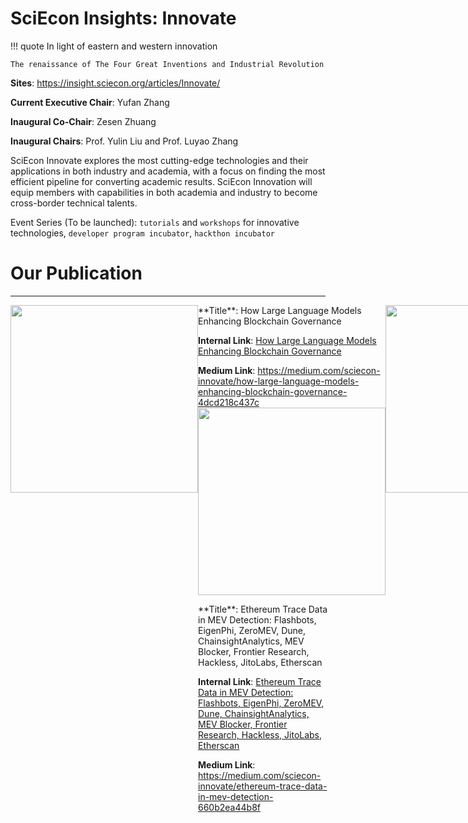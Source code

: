 # SciEcon Insights: Innovate

!!! quote
    In light of eastern and western innovation
    
    The renaissance of The Four Great Inventions and Industrial Revolution


**Sites**: <https://insight.sciecon.org/articles/Innovate/>

**Current Executive Chair**: Yufan Zhang

**Inaugural Co-Chair**: Zesen Zhuang

**Inaugural Chairs**: Prof. Yulin Liu and Prof. Luyao Zhang

SciEcon Innovate explores the most cutting-edge technologies and their applications in both industry and academia, with a focus on finding the most efficient pipeline for converting academic results. SciEcon Innovation will equip members with capabilities in both academia and industry to become cross-border technical talents.

Event Series (To be launched): `tutorials` and `workshops` for innovative technologies, `developer program incubator`, `hackthon incubator`

# Our Publication
---
<div style="display: flex;" markdown>
<img src="https://miro.medium.com/v2/resize:fit:1400/format:webp/1*UiCVGomGgty0C1HM0FxZdg.png" width="300" />
<div style="width: 2%">
</div>
<div markdown style="width: 70%;">
**Title**: How Large Language Models Enhancing Blockchain Governance

**Internal Link**: [How Large Language Models Enhancing Blockchain Governance](/articles/Innovate/HowLargeLanguageModelsEnhancingBlockchainGovernance.html)

**Medium Link**: <https://medium.com/sciecon-innovate/how-large-language-models-enhancing-blockchain-governance-4dcd218c437c>
<img src="https://miro.medium.com/v2/resize:fit:1400/format:webp/1*UBObleVewlJc62tKcQWLAg.png" width="300" />
<div style="width: 2%">
</div>
<div markdown style="width: 70%;">
**Title**: Ethereum Trace Data in MEV Detection: Flashbots, EigenPhi, ZeroMEV, Dune, ChainsightAnalytics, MEV Blocker, Frontier Research, Hackless, JitoLabs, Etherscan

**Internal Link**: [Ethereum Trace Data in MEV Detection: Flashbots, EigenPhi, ZeroMEV, Dune, ChainsightAnalytics, MEV Blocker, Frontier Research, Hackless, JitoLabs, Etherscan](/articles/Innovate/EthereumTraceDataInMEVDetection:FlashbotsEigenPhiZeroMEVDuneChainsightAnalyticsMEVBlockerFrontierResearchHacklessJitoLabsEtherscan.html)

**Medium Link**: <https://medium.com/sciecon-innovate/ethereum-trace-data-in-mev-detection-660b2ea44b8f>
</div>
</div>

---
<div style="display: flex;" markdown>
<img src="https://miro.medium.com/v2/resize:fit:1280/0*aJD90G2iVdWroHE8" width="300" />
<div style="width: 2%">
</div>
<div markdown style="width: 70%;">
**Title**: NFT Market Data Visualization

**Internal Link**: [NFT Market Data Visualization](/articles/Innovate/NFT Market Data Visualization.html)

**Medium Link**: <https://medium.com/sciecon-innovate/nft-market-data-visualization-ef0402a2b587>
</div>
</div>

---
<div style="display: flex;" markdown>
<img src="https://miro.medium.com/max/1400/0*jbzzeqeRLwyNOFiF" width="300" />
<div style="width: 2%">
</div>
<div markdown style="width: 70%;">
**Title**: How blockchain empowers market design: rules and data

**Internal Link**: [How blockchain empowers market design: rules and data](/articles/Innovate/how-blockchain-empowers-market-design-rules-and-data.html)

**Medium Link**: <https://medium.com/sciecon-innovate/how-blockchain-empowers-market-design-rules-and-data-74612246063e>
</div>
</div>

---
<div style="display: flex;" markdown>
<img src="https://miro.medium.com/max/1400/0*gpCoLtIkQfSa1FVM" width="300" />
<div style="width: 2%">
</div>
<div markdown style="width: 70%;">
**Title**: Smart Contract security and vulnerability detection: A fundamental framework for retrieving and execution

**Internal Link**: [Smart Contract security and vulnerability detection](/articles/Innovate/smart-contract-security-and-vulnerability-detection.html)

**Medium Link**: <https://medium.com/sciecon-innovate/smart-contract-security-and-vulnerability-detection-405545d5e6e8>
</div>
</div>


---
<div style="display: flex;" markdown>
<img src="https://miro.medium.com/max/1400/0*BvldzKcxcvfex7NI" width="300" />
<div style="width: 2%">
</div>
<div markdown style="width: 70%;">
**Title**: Decipher Developer Grants

**Internal Link**: [Decipher Developer Grants](/articles/Innovate/DecipherDeveloperGrants.html)

**Medium Link**: <https://medium.com/sciecon-innovate/decipher-developer-grants-95f6c7283d13>
</div>
</div>

---
<div style="display: flex;" markdown>
<img src="https://miro.medium.com/max/1400/0*D44V2RL60eZbvOR3" width="300" />
<div style="width: 2%">
</div>
<div markdown style="width: 70%;">
**Title**: Query Bitcoin Order book from CoinMetrics API

**Internal Link**: [Query Bitcoin Order book from CoinMetrics API](/articles/Innovate/QueryBitcoinOrderbookfromCoinMetricsAPI.html)

**Medium Link**: <https://medium.com/sciecon-innovate/query-bitcoin-order-book-from-coinmetrics-api-ea3425afdacf>
</div>
</div>

---
<div style="display: flex;" markdown>
<img src="https://miro.medium.com/max/1400/0*lw1pJoPMq42_ji1d" width="300" />
<div style="width: 2%">
</div>
<div markdown style="width: 70%;">
**Title**: DeFi Token Initial Coin Offering

**Internal Link**: [DeFi Token Initial Coin Offering](/articles/Innovate/DeFiTokenInitialCoinOffering.html)

**Medium Link**: <https://medium.com/sciecon-innovate/defi-token-initial-coin-offering-c2b0da37c6f8>
</div>
</div>

---
<div style="display: flex;" markdown>
<img src="https://miro.medium.com/max/1400/0*lKHh1YBuEP8NpEpb" width="300" />
<div style="width: 2%">
</div>
<div markdown style="width: 70%;">
**Title**: Recap of ETHconomics @ Devconnect 2022

**Internal Link**: [Recap of ETHconomics @ Devconnect 2022](/articles/Innovate/RecapofETHconomics@Devconnect2022.html)

**Medium Link**: <https://medium.com/sciecon-innovate/recap-of-ethconomics-devconnect-2022-fb22bba084b>
</div>
</div>
